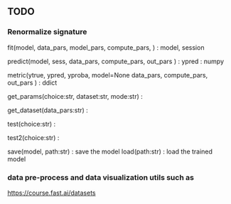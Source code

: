 ## TODO

### Renormalize signature

 fit(model, data_pars, model_pars, compute_pars, )         : model, session

 predict(model, sess, data_pars, compute_pars, out_pars )  : ypred : numpy

 metric(ytrue, ypred, yproba, model=None data_pars, compute_pars, out_pars )  : ddict 

 get_params(choice:str, dataset:str, mode:str)   : 

 get_dataset(data_pars:str)  : 

 test(choice:str)    :      

 test2(choice:str)   :   

 save(model, path:str)    : save the model
 load(path:str)           : load the trained model



###  data pre-process and data visualization utils such as 
https://course.fast.ai/datasets





